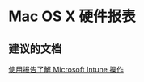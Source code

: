 <properties
    pageTitle="Mac OS X hardware reports"
    description="Mac OS X 硬件报表"
    service="microsoft.intune"
    resource="intune"
    authors="mackie1604"
    displayOrder=""
    selfHelpType="generic"
    supportTopicIds="32553325"
    resourceTags=""
    productPesIds="15584"
    cloudEnvironments="public"
/>


# <a name="mac-os-x-hardware-reports"></a>Mac OS X 硬件报表

## <a name="recommended-documents"></a>**建议的文档**

[使用报告了解 Microsoft Intune 操作](https://docs.microsoft.com/intune-classic/deploy-use/understand-microsoft-intune-operations-by-using-reports)<br>





